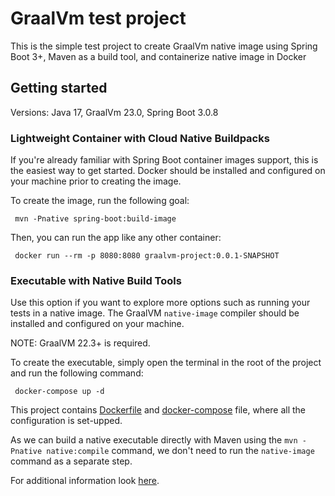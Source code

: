# GraalVm test project

This is the simple test project to create GraalVm native image using Spring Boot 3+, Maven as a build tool, and containerize native image in Docker

## Getting started

Versions: Java 17, GraalVm 23.0, Spring Boot 3.0.8

### Lightweight Container with Cloud Native Buildpacks

If you're already familiar with Spring Boot container images support, this is the easiest way to get started.
Docker should be installed and configured on your machine prior to creating the image.

To create the image, run the following goal:

```
 mvn -Pnative spring-boot:build-image
```

Then, you can run the app like any other container:

```
 docker run --rm -p 8080:8080 graalvm-project:0.0.1-SNAPSHOT
```

### Executable with Native Build Tools

Use this option if you want to explore more options such as running your tests in a native image.
The GraalVM `native-image` compiler should be installed and configured on your machine.

NOTE: GraalVM 22.3+ is required.

To create the executable, simply open the terminal in the root of the project and run the following command:

```
 docker-compose up -d
```

This project contains [Dockerfile](Dockerfile) and [docker-compose](docker-compose.yml) file, where all the configuration is set-upped.

As we can build a native executable directly with Maven using the `mvn -Pnative native:compile` command, we don't need to run the `native-image` command as a separate step.

For additional information look [here](HELP.md).
